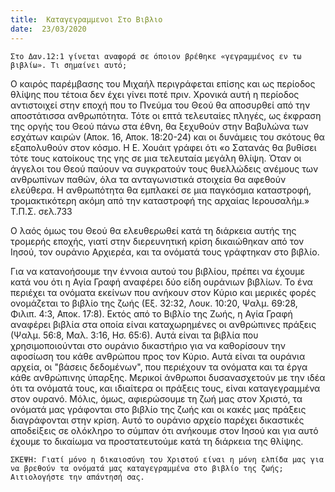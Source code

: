 ```yaml
---
title:  Καταγεγραμμενοι Στο Βιβλιο
date:  23/03/2020
---
```


`Στο Δαν.12:1 γίνεται αναφορά σε όποιον βρέθηκε «γεγραμμένος εν τω βιβλίω». Τι σημαίνει αυτό;`

Ο καιρός παρέμβασης του Μιχαήλ περιγράφεται επίσης και ως περίοδος θλίψης που τέτοια δεν έχει γίνει ποτέ πριν. Χρονικά αυτή η περίοδος αντιστοιχεί στην εποχή που το Πνεύμα του Θεού θα αποσυρθεί από την αποστάτισσα ανθρωπότητα. Τότε οι επτά τελευταίες πληγές, ως έκφραση της οργής του Θεού πάνω στα έθνη, θα ξεχυθούν στην Βαβυλώνα των εσχάτων καιρών (Αποκ. 16, Αποκ. 18:20-24) και οι δυνάμεις του σκότους θα εξαπολυθούν στον κόσμο. Η Ε. Χουάιτ γράφει ότι «ο Σατανάς θα βυθίσει τότε τους κατοίκους της γης σε μια τελευταία μεγάλη θλίψη. Όταν οι άγγελοι του Θεού παύουν να συγκρατούν τους θυελλώδεις ανέμους των ανθρωπίνων παθών, όλα τα ανταγωνιστικά στοιχεία θα αφεθούν ελεύθερα. Η ανθρωπότητα θα εμπλακεί σε μια παγκόσμια καταστροφή, τρομακτικότερη ακόμη από την καταστροφή της αρχαίας Ιερουσαλήμ.» Τ.Π.Σ. σελ.733

Ο λαός όμως του Θεού θα ελευθερωθεί κατά τη διάρκεια αυτής της τρομερής εποχής, γιατί στην διερευνητική κρίση δικαιώθηκαν από τον Ιησού, τον ουράνιο Αρχιερέα, και τα ονόματά τους γράφτηκαν στο βιβλίο.

Για να κατανοήσουμε την έννοια αυτού του βιβλίου, πρέπει να έχουμε κατά νου ότι η Αγία Γραφή αναφέρει δύο είδη ουράνιων βιβλίων. Το ένα περιέχει τα ονόματα εκείνων που ανήκουν στον Κύριο και μερικές φορές ονομάζεται το βιβλίο της ζωής (Εξ. 32:32, Λουκ. 10:20, Ψαλμ. 69:28, Φιλιπ. 4:3, Αποκ. 17:8). Εκτός από το Βιβλίο της Ζωής, η Αγία Γραφή αναφέρει βιβλία στα οποία είναι καταχωρημένες οι ανθρώπινες πράξεις (Ψαλμ. 56:8, Μαλ. 3:16, Ησ. 65:6). Αυτά είναι τα βιβλία που χρησιμοποιούνται στο ουράνιο δικαστήριο για να καθορίσουν την αφοσίωση του κάθε ανθρώπου προς τον Κύριο. Αυτά είναι τα ουράνια αρχεία, οι "βάσεις δεδομένων", που περιέχουν τα ονόματα και τα έργα κάθε ανθρώπινης ύπαρξης. Μερικοί άνθρωποι δυσανασχετούν με την ιδέα ότι τα ονόματά τους, και ιδιαίτερα οι πράξεις τους, είναι καταγεγραμμένα στον ουρανό. Μόλις, όμως, αφιερώσουμε τη ζωή μας στον Χριστό, τα ονόματά μας γράφονται στο βιβλίο της ζωής και οι κακές μας πράξεις διαγράφονται στην κρίση. Αυτό το ουράνιο αρχείο παρέχει δικαστικές αποδείξεις σε ολόκληρο το σύμπαν ότι ανήκουμε στον Ιησού και για αυτό έχουμε το δικαίωμα να προστατευτούμε κατά τη διάρκεια της θλίψης.

`ΣΚΕΨΗ: Γιατί μόνο η δικαιοσύνη του Χριστού είναι η μόνη ελπίδα μας για να βρεθούν τα ονόματά μας καταγεγραμμένα στο βιβλίο της ζωής; Αιτιολογήστε την απάντησή σας.`